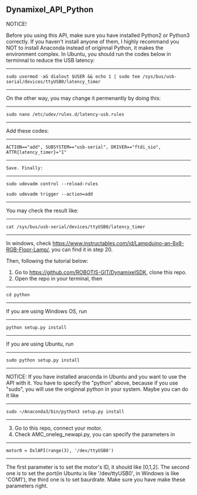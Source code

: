 ## Dynamixel_API_Python
NOTICE!

Before you using this API, make sure you have installed Python2 or Python3 correctly. If you haven't install anyone of them, I highly recommand you NOT to install Anaconda instead of originnal Python, it makes the environment complex.
In Ubuntu, you should run the codes below in terminnal to reduce the USB latency:

------------------------------------------------------

    sudo usermod -aG dialout $USER && echo 1 | sudo tee /sys/bus/usb-serial/devices/ttyUSB0/latency_timer
   
------------------------------------------------------


On the other way, you may change it permenantly by doing this:


------------------------------------------------------

    sudo nano /etc/udev/rules.d/latency-usb.rules


------------------------------------------------------

Add these codes:


------------------------------------------------------


    ACTION=="add", SUBSYSTEM=="usb-serial", DRIVER=="ftdi_sio", ATTR{latency_timer}="1" 


------------------------------------------------------


    Save. Finally:


------------------------------------------------------



    sudo udevadm control --reload-rules

    sudo udevadm trigger --action=add


------------------------------------------------------

You may check the result like:


------------------------------------------------------


    cat /sys/bus/usb-serial/devices/ttyUSB0/latency_timer


------------------------------------------------------


In windows, check https://www.instructables.com/id/Lampduino-an-8x8-RGB-Floor-Lamp/, you can find it in step 20.

Then, following the tutorial below:


1. Go to https://github.com/ROBOTIS-GIT/DynamixelSDK, clone this repo.
2. Open the repo in your terminal, then

------------------------------------------------------

    cd python
   
------------------------------------------------------

If you are using Windows OS, run 

------------------------------------------------------

    python setup.py install

------------------------------------------------------

If you are using Ubuntu, run 

------------------------------------------------------

    sudo python setup.py install

------------------------------------------------------

NOTICE: If you have installed anaconda in Ubuntu and you want to use the API with it. You have to specify the "python" above, because if you use "sudo", you will use the originnal python in your system. Maybe you can do it like

------------------------------------------------------

    sudo ~/Anaconda3/bin/python3 setup.py install

------------------------------------------------------

3. Go to this repo, connect your motor.
4. Check AMC_oneleg_newapi.py, you can specify the parameters in 

------------------------------------------------------

    motor0 = DxlAPI(range(3), '/dev/ttyUSB0')

------------------------------------------------------

The first parameter is to set the motor's ID, it should like [0,1,2]. The second one is to set the port(in Ubuntu is like '/dev/ttyUSB0', in Windows is like 'COM1'), the third one is to set baurdrate. Make sure you have make these parameters right.

